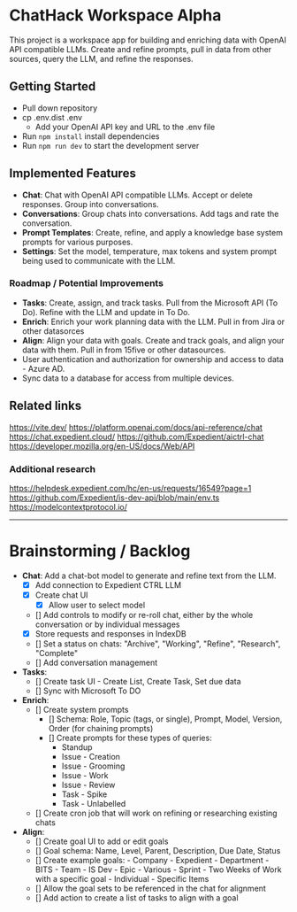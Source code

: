 # ChatHack Workspace Alpha

This project is a workspace app for building and enriching data with OpenAI API compatible LLMs.
Create and refine prompts, pull in data from other sources, query the LLM, and refine the responses.

## Getting Started
- Pull down repository
- cp .env.dist .env
  - Add your OpenAI API key and URL to the .env file
- Run `npm install` install dependencies
- Run `npm run dev` to start the development server

## Implemented Features
- **Chat**: Chat with OpenAI API compatible LLMs.  Accept or delete responses.  Group into conversations.  
- **Conversations**: Group chats into conversations.  Add tags and rate the conversation.
- **Prompt Templates**: Create, refine, and apply a knowledge base system prompts for various purposes.
- **Settings**: Set the model, temperature, max tokens and system prompt being used to communicate with the LLM.

### Roadmap / Potential Improvements
- **Tasks**: Create, assign, and track tasks.  Pull from the Microsoft API (To Do).  Refine with the LLM and update in To Do.
- **Enrich**: Enrich your work planning data with the LLM.  Pull in from Jira or other datasorces
- **Align**: Align your data with goals.  Create and track goals, and align your data with them.  Pull in from 15five or other datasources.
- User authentication and authorization for ownership and access to data - Azure AD.  
- Sync data to a database for access from multiple devices.


## Related links
https://vite.dev/
https://platform.openai.com/docs/api-reference/chat
https://chat.expedient.cloud/
https://github.com/Expedient/aictrl-chat
https://developer.mozilla.org/en-US/docs/Web/API

### Additional research
https://helpdesk.expedient.com/hc/en-us/requests/16549?page=1
https://github.com/Expedient/is-dev-api/blob/main/env.ts
https://modelcontextprotocol.io/

---
# Brainstorming / Backlog
- **Chat**: Add a chat-bot model to generate and refine text from the LLM.
  - [x] Add connection to Expedient CTRL LLM
  - [x] Create chat UI
    - [x] Allow user to select model
  - [] Add controls to modify or re-roll chat, either by the whole conversation or by individual messages
  - [x] Store requests and responses in IndexDB
  - [] Set a status on chats: "Archive", "Working", "Refine", "Research", "Complete"
  - [] Add conversation management
- **Tasks**:
  - [] Create task UI - Create List, Create Task, Set due data
  - [] Sync with Microsoft To DO
- **Enrich**:
  - [] Create system prompts
    - [] Schema: Role, Topic (tags, or single), Prompt, Model, Version, Order (for chaining prompts)
    - [] Create prompts for these types of queries:  
        - Standup
        - Issue - Creation
        - Issue - Grooming
        - Issue - Work
        - Issue - Review
        - Task - Spike
        - Task - Unlabelled
  - [] Create cron job that will work on refining or researching existing chats
- **Align**:
  - [] Create goal UI to add or edit goals
  - [] Goal schema: Name, Level, Parent, Description, Due Date, Status
  - [] Create example goals:
        - Company - Expedient
        - Department - BITS
        - Team - IS Dev
        - Epic - Various
        - Sprint - Two Weeks of Work with a specific goal
        - Individual - Specific Items
  - [] Allow the goal sets to be referenced in the chat for alignment
  - [] Add action to create a list of tasks to align with a goal